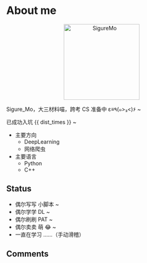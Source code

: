 # About me

<p align="center"><a href="https://github.com/SigureMo" target="_blank" rel="noopener noreferrer"><img :src="$withBase('/sigure_mo.png')" alt="SigureMo" height=200 width=200></a></p>
<p align="center">
  <a href="https://github.com/SigureMo" class="zi zi_tmGithub"></a>
  <a href="mailto:sigure_mo@163.com" class="zi zi_envelope"></a>
  <a href="tencent://AddContact/?fromId=45&fromSubId=1&subcmd=all&uin=240377379&website=www.oicqzone.com" class="zi zi_tmQq"></a>
</p>

Sigure_Mo，大三材料喵，跨考 CS 准备中 ε≡٩(๑>₃<)۶ ~

已成功入坑 {{ dist_times }} ~

-  主要方向
   -  DeepLearning
   -  网络爬虫
-  主要语言
   -  Python
   -  C++

## Status

-  偶尔写写 <i class="zi zi_tmPython"></i> 小脚本 ~
-  偶尔学学 DL ~
-  偶尔刷刷 PAT ~
-  偶尔卖卖 萌 :joy: ~
-  一直在学习 ……（手动滑稽）

## Comments

<Valine></Valine>

<script>
export default {
   props: ['slot-key'],
   data() {
      return {
         dist_times: "xx days xx h xx m xx s"
      };
   },
   methods: {
      refresh() {
         let start_date = '2018-02-06 00:15:00.0';
         start_date = start_date.substring(0,19);
         start_date = start_date.replace(/-/g,'/');
         let start_timestamp = new Date(start_date).getTime();
         let now_timestamp = new Date();

         let dist_timestamp = now_timestamp - start_timestamp;
         let dist_days = Math.floor(dist_timestamp / (24*3600*1000));
         let dist_hours = Math.floor((dist_timestamp % (24*3600*1000)) / (3600*1000));
         let dist_mins = Math.floor((dist_timestamp % (3600*1000)) / (60*1000));
         let dist_secs = Math.floor((dist_timestamp % (60*1000)) / 1000);
         this.dist_times = `${dist_days} days ${dist_hours} h ${dist_mins} m ${dist_secs} s`;
      }
   },
   mounted () {
      setInterval(this.refresh, 1000);
   }
}
</script>

<link rel="stylesheet" href="https://ico.z01.com/zico.min.css">
